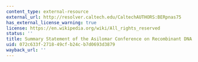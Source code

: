 ```yaml
---
content_type: external-resource
external_url: http://resolver.caltech.edu/CaltechAUTHORS:BERpnas75
has_external_license_warning: true
license: https://en.wikipedia.org/wiki/All_rights_reserved
status: ''
title: Summary Statement of the Asilomar Conference on Recombinant DNA Molecules
uid: 072c633f-2718-49cf-b24c-b7d0693d3879
wayback_url: ''
---
```

